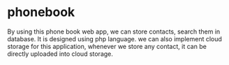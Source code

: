 # phonebook
By using this phone book web app, we can store contacts, search them in database.
It is designed using php language.
we can also implement cloud storage for this application, whenever we store any contact, it can be directly uploaded into cloud storage.
